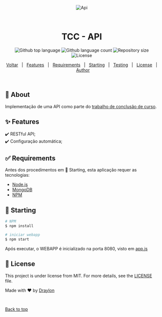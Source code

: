 <div align="center" id="top"> 
  <img src="./.github/app.gif" alt="Api" />

  &#xa0;

  <!-- <a href="https://api.netlify.app">Demo</a> -->
</div>

<h1 align="center">TCC - API</h1>

<p align="center">
  <img alt="Github top language" src="https://img.shields.io/github/languages/top/draylon/tcc_api_webapp?color=56BEB8">

  <img alt="Github language count" src="https://img.shields.io/github/languages/count/draylon/tcc_api_webapp?color=56BEB8">

  <img alt="Repository size" src="https://img.shields.io/github/repo-size/draylon/tcc_api_webapp?color=56BEB8">

  <img alt="License" src="https://img.shields.io/github/license/draylon/tcc_api_webapp?color=56BEB8">

  <!-- <img alt="Github issues" src="https://img.shields.io/github/issues/draylon/tcc_api_webapp?color=56BEB8" /> -->

  <!-- <img alt="Github forks" src="https://img.shields.io/github/forks/draylon/tcc_api_webapp?color=56BEB8" /> -->

  <!-- <img alt="Github stars" src="https://img.shields.io/github/stars/draylon/tcc_api_webapp?color=56BEB8" /> -->
</p>

<!-- Status -->

<!-- <h4 align="center"> 
	🚧  Api 🚀 Under construction...  🚧
</h4> 

<hr> -->

<p align="center">
  <a href="https://github.com/Draylon/tcc_impl/?tab=readme-ov-file#trabalho-de-conclus%C3%A3o-de-curso">Voltar</a> &#xa0; | &#xa0; 
  <a href="#sparkles-features">Features</a> &#xa0; | &#xa0;
  <a href="#white_check_mark-requirements">Requirements</a> &#xa0; | &#xa0;
  <a href="#checkered_flag-starting">Starting</a> &#xa0; | &#xa0;
  <a href="#checkered_flag-starting">Testing</a> &#xa0; | &#xa0;
  <a href="#memo-license">License</a> &#xa0; | &#xa0;
  <a href="https://github.com/draylon" target="_blank">Author</a>
</p>

<br>

## :dart: About ##

Implementação de uma API como parte do [trabalho de conclusão de curso](https://github.com/Draylon/tcc_impl).

## :sparkles: Features ##

:heavy_check_mark: RESTful API;\
:heavy_check_mark: Configuração automática;
<!-- :heavy_check_mark: Feature 3; -->

## :white_check_mark: Requirements ##

Antes dos procedimentos em :checkered_flag: Starting, esta aplicação requer as tecnologias:

- [Node.js](https://nodejs.org/en/)
- [MongoDB](https://www.mongodb.com/)
- [NPM](https://www.npmjs.com/)

## :checkered_flag: Starting ##

```bash
# NPM
$ npm install

# iniciar webapp
$ npm start

```
Após executar, o WEBAPP é inicializado na porta 8080, visto em [app.js](app.js)

## :memo: License ##

This project is under license from MIT. For more details, see the [LICENSE](LICENSE.md) file.


Made with :heart: by <a href="https://github.com/draylon" target="_blank">Draylon</a>

&#xa0;

<a href="#top">Back to top</a>
